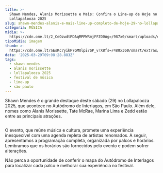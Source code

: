 ```yaml
---
title: >-
  Shawn Mendes, Alanis Morissette e Mais: Confira o Line-up de Hoje no
  Lollapalooza 2025
slug: shawn-mendes-alanis-e-mais-line-up-completo-de-hoje-29-no-lollapalooza-2025
categoria: MÚSICA
midia: >-
  https://cdn.ome.lt/2_CeOzwdtPDAqMPPWRmjFFZO0Ag=/987x0/smart/uploads/conteudo/fotos/shawn.jpg
tipoMidia: imagem
thumb: >-
  https://cdn.ome.lt/aEsKc7yikP7GMUlpi7SP_vrX8fs=/480x360/smart/extras/conteudos/shawn_Y4vXYpI.jpg
data: '2025-03-29T09:08:28.883Z'
tags:
  - shawn mendes
  - alanis morissette
  - lollapalooza 2025
  - festival de música
  - line-up
  - são paulo
---
```


Shawn Mendes é o grande destaque deste sábado (29) no Lollapalooza 2025, que acontece no Autódromo de Interlagos, em São Paulo. Além dele, nomes como Alanis Morissette, Tate McRae, Marina Lima e Zedd estão entre as principais atrações.

![Imagem da notícia](data:image/png;base64,iVBORw0KGgoAAAANSUhEUgAAAAEAAAABCAQAAAC1HAwCAAAAC0lEQVR42mNkYAAAAAYAAjCB0C8AAAAASUVORK5CYII=)

O evento, que reúne música e cultura, promete uma experiência inesquecível com uma agenda repleta de artistas renomados. A seguir, apresentamos a programação completa, organizada por palcos e horários. Lembramos que os horários são fornecidos pelo evento e podem sofrer alterações.

Não perca a oportunidade de conferir o mapa do Autódromo de Interlagos para localizar cada palco e melhorar sua experiência no festival.
